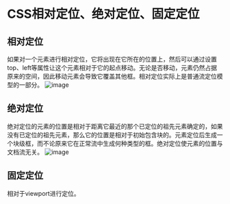 # CSS相对定位、绝对定位、固定定位

## 相对定位

如果对一个元素进行相对定位，它将出现在它所在的位置上，然后可以通过设置top、left等属性让这个元素相对于它的起点移动。无论是否移动，元素仍然占据原来的空间，因此移动元素会导致它覆盖其他框。相对定位实际上是普通流定位模型的一部分。
![image](https://github.com/woojean/woojean.github.io/blob/master/images/css_2.png)

## 绝对定位

绝对定位的元素的位置是相对于距离它最近的那个已定位的祖先元素确定的，如果没有已定位的祖先元素，那么它的位置是相对于初始包含块的。元素定位后生成一个块级框，而不论原来它在正常流中生成何种类型的框。绝对定位使元素的位置与文档流无关。
![image](https://github.com/woojean/woojean.github.io/blob/master/images/css_3.png)

## 固定定位

相对于viewport进行定位。